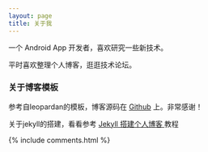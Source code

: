 ```yaml
---
layout: page
title: 关于我 
---
```


一个 Android App 开发者，喜欢研究一些新技术。
<p>
平时喜欢整理个人博客，逛逛技术论坛。

<p>

<h3> 关于博客模板 </h3>  

<p>

参考自leopardan的模板，博客源码在 <a target="_blank" href='https://github.com/leopardpan/leopardpan.github.io/'>Github</a> 上。非常感谢！


<p>
关于jekyll的搭建，看看参考
<a target="_blank" href="https://baixin.io/2016/10/jekyll_tutorials1/"> Jekyll 搭建个人博客 </a>
教程


{% include comments.html %}



